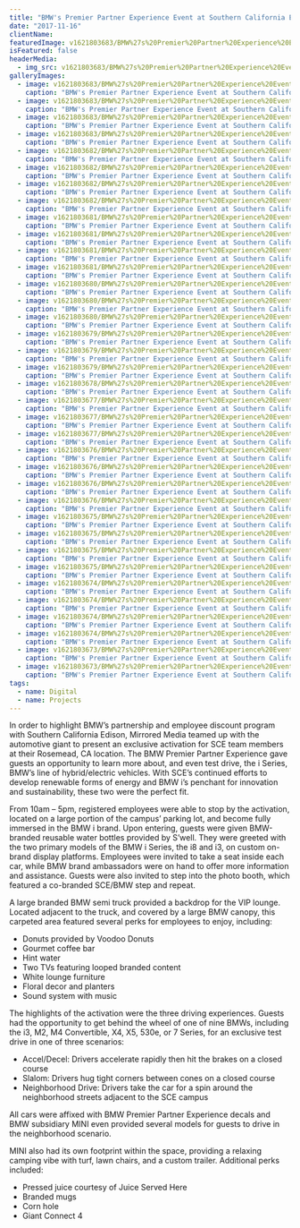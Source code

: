 ```yaml
---
title: "BMW's Premier Partner Experience Event at Southern California Edison"
date: "2017-11-16"
clientName: 
featuredImage: v1621803683/BMW%27s%20Premier%20Partner%20Experience%20Event%20at%20Southern%20California%20Edison/171114_BMW_SCE-0038_nmelfu.jpg
isFeatured: false
headerMedia:
  - img_src: v1621803683/BMW%27s%20Premier%20Partner%20Experience%20Event%20at%20Southern%20California%20Edison/171114_BMW_SCE-0038_nmelfu.jpg
galleryImages:
  - image: v1621803683/BMW%27s%20Premier%20Partner%20Experience%20Event%20at%20Southern%20California%20Edison/171114_BMW_SCE-0085_vvppxp.jpg
    caption: "BMW's Premier Partner Experience Event at Southern California Edison"
  - image: v1621803683/BMW%27s%20Premier%20Partner%20Experience%20Event%20at%20Southern%20California%20Edison/171114_BMW_SCE-0059_yrdtup.jpg
    caption: "BMW's Premier Partner Experience Event at Southern California Edison"
  - image: v1621803683/BMW%27s%20Premier%20Partner%20Experience%20Event%20at%20Southern%20California%20Edison/171114_BMW_SCE-0893_vx9jm0.jpg
    caption: "BMW's Premier Partner Experience Event at Southern California Edison"
  - image: v1621803683/BMW%27s%20Premier%20Partner%20Experience%20Event%20at%20Southern%20California%20Edison/171114_BMW_SCE-0252_tip8ai.jpg
    caption: "BMW's Premier Partner Experience Event at Southern California Edison"
  - image: v1621803682/BMW%27s%20Premier%20Partner%20Experience%20Event%20at%20Southern%20California%20Edison/171114_BMW_SCE-0130_kqqgsf.jpg
    caption: "BMW's Premier Partner Experience Event at Southern California Edison"
  - image: v1621803682/BMW%27s%20Premier%20Partner%20Experience%20Event%20at%20Southern%20California%20Edison/171114_BMW_SCE-0096_jyn1fd.jpg
    caption: "BMW's Premier Partner Experience Event at Southern California Edison"
  - image: v1621803682/BMW%27s%20Premier%20Partner%20Experience%20Event%20at%20Southern%20California%20Edison/171114_BMW_SCE-0487_vwbwe4.jpg
    caption: "BMW's Premier Partner Experience Event at Southern California Edison"
  - image: v1621803682/BMW%27s%20Premier%20Partner%20Experience%20Event%20at%20Southern%20California%20Edison/171114_BMW_SCE-0316_uvixmb.jpg
    caption: "BMW's Premier Partner Experience Event at Southern California Edison"
  - image: v1621803681/BMW%27s%20Premier%20Partner%20Experience%20Event%20at%20Southern%20California%20Edison/171114_BMW_SCE-0389_olypn4.jpg
    caption: "BMW's Premier Partner Experience Event at Southern California Edison"
  - image: v1621803681/BMW%27s%20Premier%20Partner%20Experience%20Event%20at%20Southern%20California%20Edison/171114_BMW_SCE-0413_f0ojb0.jpg
    caption: "BMW's Premier Partner Experience Event at Southern California Edison"
  - image: v1621803681/BMW%27s%20Premier%20Partner%20Experience%20Event%20at%20Southern%20California%20Edison/171114_BMW_SCE-0919_v8rlhk.jpg
    caption: "BMW's Premier Partner Experience Event at Southern California Edison"
  - image: v1621803681/BMW%27s%20Premier%20Partner%20Experience%20Event%20at%20Southern%20California%20Edison/171114_BMW_SCE-0345_n8kfxm.jpg
    caption: "BMW's Premier Partner Experience Event at Southern California Edison"
  - image: v1621803680/BMW%27s%20Premier%20Partner%20Experience%20Event%20at%20Southern%20California%20Edison/171114_BMW_SCE-0409_oevdzn.jpg
    caption: "BMW's Premier Partner Experience Event at Southern California Edison"
  - image: v1621803680/BMW%27s%20Premier%20Partner%20Experience%20Event%20at%20Southern%20California%20Edison/171114_BMW_SCE-0447_mbkxt6.jpg
    caption: "BMW's Premier Partner Experience Event at Southern California Edison"
  - image: v1621803680/BMW%27s%20Premier%20Partner%20Experience%20Event%20at%20Southern%20California%20Edison/171114_BMW_SCE-0464_xokoly.jpg
    caption: "BMW's Premier Partner Experience Event at Southern California Edison"
  - image: v1621803679/BMW%27s%20Premier%20Partner%20Experience%20Event%20at%20Southern%20California%20Edison/171114_BMW_SCE-0582_zzvh70.jpg
    caption: "BMW's Premier Partner Experience Event at Southern California Edison"
  - image: v1621803679/BMW%27s%20Premier%20Partner%20Experience%20Event%20at%20Southern%20California%20Edison/171114_BMW_SCE-0482_x26hmd.jpg
    caption: "BMW's Premier Partner Experience Event at Southern California Edison"
  - image: v1621803679/BMW%27s%20Premier%20Partner%20Experience%20Event%20at%20Southern%20California%20Edison/171114_BMW_SCE-0505_nheqjo.jpg
    caption: "BMW's Premier Partner Experience Event at Southern California Edison"
  - image: v1621803678/BMW%27s%20Premier%20Partner%20Experience%20Event%20at%20Southern%20California%20Edison/171114_BMW_SCE-0970_uo25hm.jpg
    caption: "BMW's Premier Partner Experience Event at Southern California Edison"
  - image: v1621803677/BMW%27s%20Premier%20Partner%20Experience%20Event%20at%20Southern%20California%20Edison/171114_BMW_SCE-9269_hevest.jpg
    caption: "BMW's Premier Partner Experience Event at Southern California Edison"
  - image: v1621803677/BMW%27s%20Premier%20Partner%20Experience%20Event%20at%20Southern%20California%20Edison/171114_BMW_SCE-9253_xx6sbs.jpg
    caption: "BMW's Premier Partner Experience Event at Southern California Edison"
  - image: v1621803677/BMW%27s%20Premier%20Partner%20Experience%20Event%20at%20Southern%20California%20Edison/171114_BMW_SCE-9362_xpbxbo.jpg
    caption: "BMW's Premier Partner Experience Event at Southern California Edison"
  - image: v1621803676/BMW%27s%20Premier%20Partner%20Experience%20Event%20at%20Southern%20California%20Edison/171114_BMW_SCE-9303_rg9sms.jpg
    caption: "BMW's Premier Partner Experience Event at Southern California Edison"
  - image: v1621803676/BMW%27s%20Premier%20Partner%20Experience%20Event%20at%20Southern%20California%20Edison/171114_BMW_SCE-9348_qdj8ub.jpg
    caption: "BMW's Premier Partner Experience Event at Southern California Edison"
  - image: v1621803676/BMW%27s%20Premier%20Partner%20Experience%20Event%20at%20Southern%20California%20Edison/171114_BMW_SCE-9441_jwsjfn.jpg
    caption: "BMW's Premier Partner Experience Event at Southern California Edison"
  - image: v1621803676/BMW%27s%20Premier%20Partner%20Experience%20Event%20at%20Southern%20California%20Edison/171114_BMW_SCE-9402_wfmhy5.jpg
    caption: "BMW's Premier Partner Experience Event at Southern California Edison"
  - image: v1621803675/BMW%27s%20Premier%20Partner%20Experience%20Event%20at%20Southern%20California%20Edison/171114_BMW_SCE-9482_xbf9vh.jpg
    caption: "BMW's Premier Partner Experience Event at Southern California Edison"
  - image: v1621803675/BMW%27s%20Premier%20Partner%20Experience%20Event%20at%20Southern%20California%20Edison/171114_BMW_SCE-9519_kqklv8.jpg
    caption: "BMW's Premier Partner Experience Event at Southern California Edison"
  - image: v1621803675/BMW%27s%20Premier%20Partner%20Experience%20Event%20at%20Southern%20California%20Edison/171114_BMW_SCE-9530_ling8o.jpg
    caption: "BMW's Premier Partner Experience Event at Southern California Edison"
  - image: v1621803675/BMW%27s%20Premier%20Partner%20Experience%20Event%20at%20Southern%20California%20Edison/171114_BMW_SCE-9486_d2yww3.jpg
    caption: "BMW's Premier Partner Experience Event at Southern California Edison"
  - image: v1621803674/BMW%27s%20Premier%20Partner%20Experience%20Event%20at%20Southern%20California%20Edison/171114_BMW_SCE-9489_kfb37u.jpg
    caption: "BMW's Premier Partner Experience Event at Southern California Edison"
  - image: v1621803674/BMW%27s%20Premier%20Partner%20Experience%20Event%20at%20Southern%20California%20Edison/171114_BMW_SCE-9768_fpuhbr.jpg
    caption: "BMW's Premier Partner Experience Event at Southern California Edison"
  - image: v1621803674/BMW%27s%20Premier%20Partner%20Experience%20Event%20at%20Southern%20California%20Edison/171114_BMW_SCE-9553_v4wssh.jpg
    caption: "BMW's Premier Partner Experience Event at Southern California Edison"
  - image: v1621803674/BMW%27s%20Premier%20Partner%20Experience%20Event%20at%20Southern%20California%20Edison/171114_BMW_SCE-9887_dh1nfc.jpg
    caption: "BMW's Premier Partner Experience Event at Southern California Edison"
  - image: v1621803673/BMW%27s%20Premier%20Partner%20Experience%20Event%20at%20Southern%20California%20Edison/171114_BMW_SCE-9928_vzdduv.jpg
    caption: "BMW's Premier Partner Experience Event at Southern California Edison"
  - image: v1621803673/BMW%27s%20Premier%20Partner%20Experience%20Event%20at%20Southern%20California%20Edison/171114_BMW_SCE-9989_pjw7qf.jpg
    caption: "BMW's Premier Partner Experience Event at Southern California Edison"
tags:
  - name: Digital
  - name: Projects
---
```


In order to highlight BMW’s partnership and employee discount program with Southern California Edison, Mirrored Media teamed up with the automotive giant to present an exclusive activation for SCE team members at their Rosemead, CA location. The BMW Premier Partner Experience gave guests an opportunity to learn more about, and even test drive, the i Series, BMW’s line of hybrid/electric vehicles. With SCE’s continued efforts to develop renewable forms of energy and BMW i’s penchant for innovation and sustainability, these two were the perfect fit.

From 10am – 5pm, registered employees were able to stop by the activation, located on a large portion of the campus’ parking lot, and become fully immersed in the BMW i brand. Upon entering, guests were given BMW-branded reusable water bottles provided by S’well. They were greeted with the two primary models of the BMW i Series, the i8 and i3, on custom on-brand display platforms. Employees were invited to take a seat inside each car, while BMW brand ambassadors were on hand to offer more information and assistance. Guests were also invited to step into the photo booth, which featured a co-branded SCE/BMW step and repeat.

A large branded BMW semi truck provided a backdrop for the VIP lounge. Located adjacent to the truck, and covered by a large BMW canopy, this carpeted area featured several perks for employees to enjoy, including:

+ Donuts provided by Voodoo Donuts
+ Gourmet coffee bar
+ Hint water
+ Two TVs featuring looped branded content
+ White lounge furniture
+ Floral decor and planters
+ Sound system with music

The highlights of the activation were the three driving experiences. Guests had the opportunity to get behind the wheel of one of nine BMWs, including the i3, M2, M4 Convertible, X4, X5, 530e, or 7 Series, for an exclusive test drive in one of three scenarios:

+ Accel/Decel: Drivers accelerate rapidly then hit the brakes on a closed course
+ Slalom: Drivers hug tight corners between cones on a closed course
+ Neighborhood Drive: Drivers take the car for a spin around the neighborhood streets adjacent to the SCE campus

All cars were affixed with BMW Premier Partner Experience decals and BMW subsidiary MINI even provided several models for guests to drive in the neighborhood scenario.

MINI also had its own footprint within the space, providing a relaxing camping vibe with turf, lawn chairs, and a custom trailer. Additional perks included:  

+ Pressed juice courtesy of Juice Served Here
+ Branded mugs
+ Corn hole
+ Giant Connect 4